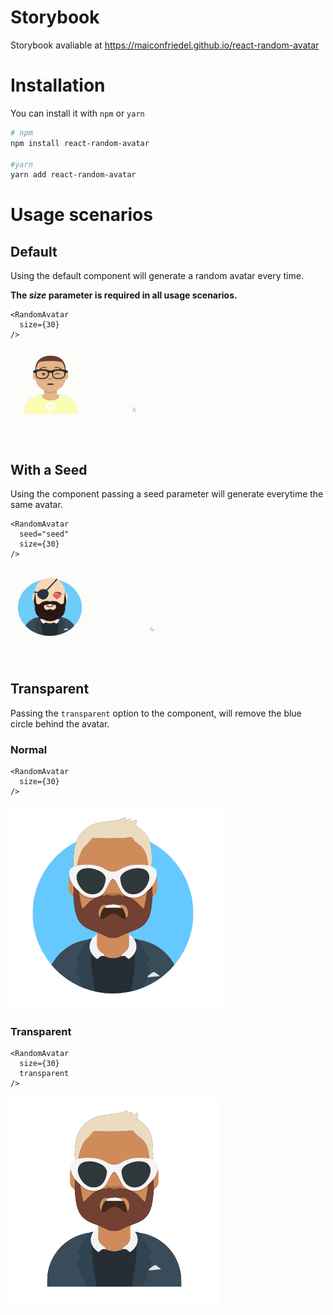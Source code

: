 # Storybook
Storybook avaliable at https://maiconfriedel.github.io/react-random-avatar

# Installation

You can install it with `npm` or `yarn`

```sh
# npm
npm install react-random-avatar

#yarn
yarn add react-random-avatar
```

# Usage scenarios

## Default

Using the default component will generate a random avatar every time.

**The *size* parameter is required in all usage scenarios.**

```JSX
<RandomAvatar
  size={30}
/>
```
<img src="./assets/random.gif" style="height: 150px;width: 300px" />

## With a Seed

Using the component passing a seed parameter will generate everytime the same avatar.

```JSX
<RandomAvatar
  seed="seed"
  size={30}
/>
```

<img src="./assets/seeded.gif" style="height: 150px;width: 300px" />

## Transparent

Passing the `transparent` option to the component, will remove the blue circle behind the avatar.

### Normal
```JSX
<RandomAvatar
  size={30}
/>
```
<img src="./assets/normal.png" />

### Transparent
```JSX
<RandomAvatar
  size={30}
  transparent
/>
```
<img src="./assets/transparent.png" />